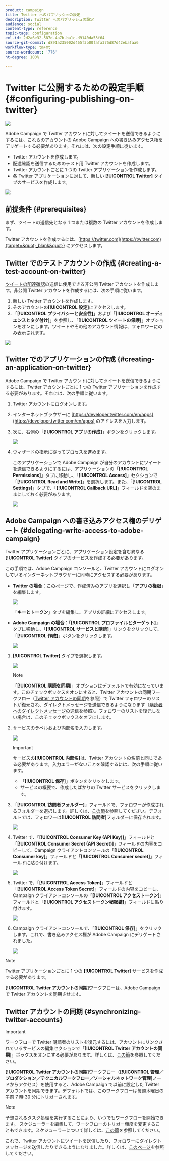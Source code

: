 ```yaml
---
product: campaign
title: Twitter へのパブリッシュの設定
description: Twitter へのパブリッシュの設定
audience: social
content-type: reference
topic-tags: configuration
exl-id: 2d2a6e32-587d-4a7b-ba1c-d9140da53f64
source-git-commit: d891a235002d465f3b00fafa375d87d42ebafaa6
workflow-type: tm+mt
source-wordcount: '776'
ht-degree: 100%

---
```


# Twitter に公開するための設定手順{#configuring-publishing-on-twitter}

![](../../assets/v7-only.svg)

Adobe Campaign で Twitter アカウントに対してツイートを送信できるようにするには、これらのアカウントの Adobe Campaign への書き込みアクセス権をデリゲートする必要があります。それには、次の設定手順に従います。

* Twitter アカウントを作成します。
* 配達確認を送信するためのテスト用 Twitter アカウントを作成します。
* Twitter アカウントごとに 1 つの Twitter アプリケーションを作成します。
* 各 Twitter アプリケーションに対して、新しい **[!UICONTROL Twitter]** タイプのサービスを作成します。

![](assets/social_diagram_twitter_service.png)

## 前提条件 {#prerequisites}

まず、ツイートの送信先となる 1 つまたは複数の Twitter アカウントを作成します。

Twitter アカウントを作成するには、[https://twitter.com](https://twitter.com){target=&quot;_blank&quot;} にアクセスします。

## Twitter でのテストアカウントの作成 {#creating-a-test-account-on-twitter}

[ツイートの配達確認](../../social/using/publishing-on-twitter.md#sending-the-proof)の送信に使用できる非公開 Twitter アカウントを作成します。非公開 Twitter アカウントを作成するには、次の手順に従います。

1. 新しい Twitter アカウントを作成します。
1. そのアカウントの&#x200B;**[!UICONTROL 設定]**&#x200B;にアクセスします。
1. 「**[!UICONTROL プライバシーと安全性]**」および「**[!UICONTROL オーディエンスとタグ付け]**」を参照し、「**[!UICONTROL ツイートの保護]**」オプションをオンにします。ツイートやその他のアカウント情報は、フォロワーにのみ表示されます。

![](assets/social_twitter_test_page.png)

## Twitter でのアプリケーションの作成 {#creating-an-application-on-twitter}

Adobe Campaign で Twitter アカウントに対してツイートを送信できるようにするには、Twitter アカウントごとに 1 つの Twitter アプリケーションを作成する必要があります。それには、次の手順に従います。

1. Twitter アカウントにログオンします。
1. インターネットブラウザーに [https://developer.twitter.com/en/apps](https://developer.twitter.com/en/apps) のアドレスを入力します。
1. 次に、右側の「**[!UICONTROL アプリの作成]**」ボタンをクリックします。

   ![](assets/social_create_twitter_app_001.png)

1. ウィザードの指示に従ってプロセスを進めます。

   このアプリケーションで Adobe Campaign が自分のアカウントにツイートを送信できるようにするには、アプリケーションの「**[!UICONTROL Permissions]**」タブに移動し、「**[!UICONTROL Access]**」セクションで「**[!UICONTROL Read and Write]**」を選択します。また、「**[!UICONTROL Settings]**」タブで、「**[!UICONTROL Callback URL]**」フィールドを空のままにしておく必要があります。

   ![](assets/social_create_twitter_app_002.png)

## Adobe Campaign への書き込みアクセス権のデリゲート {#delegating-write-access-to-adobe-campaign}

Twitter アプリケーションごとに、アプリケーション設定を含む異なる **[!UICONTROL Twitter]** タイプのサービスを作成する必要があります。

この手順では、Adobe Campaign コンソールと、Twitter アカウントにログオンしているインターネットブラウザーに同時にアクセスする必要があります。

* **Twitter の場合**：[このページ](https://developer.twitter.com/en/portal/projects-and-apps)で、作成済みのアプリを選択し「**アプリの権限**」を編集します。

   ![](assets/social_twitter_service_002.png)

   「**キーとトークン**」タブを編集し、アプリの詳細にアクセスします。

* **Adobe Campaign の場合**：「**[!UICONTROL プロファイルとターゲット]**」タブに移動し、「**[!UICONTROL サービスと購読]**」リンクをクリックして、「**[!UICONTROL 作成]**」ボタンをクリックします。

   ![](assets/social_twitter_service_007.png)

1. **[!UICONTROL Twitter]** タイプを選択します。

   ![](assets/social_twitter_service_008.png)

   >[!NOTE]
   >
   >「**[!UICONTROL 購読を同期]**」オプションはデフォルトで有効になっています。このチェックボックスをオンにすると、Twitter アカウントの同期ワークフロー（[Twitter アカウントの同期](#synchronizing-twitter-accounts)を参照）で Twitter フォロワーのリストが復元され、ダイレクトメッセージを送信できるようになります（[購読者へのダイレクトメッセージの送信](../../social/using/publishing-on-twitter.md#sending-direct-messages-to-subscribers)を参照）。フォロワーのリストを復元しない場合は、このチェックボックスをオフにします。

1. サービスのラベルおよび内部名を入力します。

   ![](assets/social_twitter_service_009.png)

   >[!IMPORTANT]
   >
   >サービスの&#x200B;**[!UICONTROL 内部名]**&#x200B;は、Twitter アカウントの名前と同じである必要があります。入力エラーがないことを確認するには、次の手順に従います。

   * 「**[!UICONTROL 保存]**」ボタンをクリックします。
   * サービスの概要で、作成したばかりの Twitter サービスをクリックします。

   <!-- * Select the **[!UICONTROL Twitter page]** tab. The Twitter account should be displayed. 
    
      ![](assets/social_twitter_service_010.png)-->

1. 「**[!UICONTROL 訪問者フォルダー]**」フィールドで、フォロワーが作成されるフォルダーを選択します。詳しくは、[この節](../../social/using/publishing-on-twitter.md#operating-principle)を参照してください。デフォルトでは、フォロワーは&#x200B;**[!UICONTROL 訪問者]**&#x200B;フォルダーに保存されます。

   ![](assets/social_twitter_service_010_b.png)

1. Twitter で、「**[!UICONTROL Consumer Key (API Key)]**」フィールドと「**[!UICONTROL Consumer Secret (API Secret)]**」フィールドの内容をコピーして、Campaign クライアントコンソールの「**[!UICONTROL Consumer key]**」フィールドと「**[!UICONTROL Consumer secret]**」フィールドに貼り付けます。

   ![](assets/social_twitter_service_012.png)

1. Twitter で、「**[!UICONTROL Access Token]**」フィールドと「**[!UICONTROL Access Token Secret]**」フィールドの内容をコピーし、Campaign クライアントコンソールの「**[!UICONTROL アクセストークン]**」フィールドと「**[!UICONTROL アクセストークン秘密鍵]**」フィールドに貼り付けます。

   ![](assets/social_twitter_service_013.png)

1. Campaign クライアントコンソールで、「**[!UICONTROL 保存]**」をクリックします。これで、書き込みアクセス権が Adobe Campaign にデリゲートされました。

   ![](assets/social_twitter_service_014.png)

>[!NOTE]
>
>Twitter アプリケーションごとに 1 つの **[!UICONTROL Twitter]** サービスを作成する必要があります。

**[!UICONTROL Twitter アカウントの同期]**&#x200B;ワークフローは、Adobe Campaign で Twitter アカウントを同期させます。

## Twitter アカウントの同期 {#synchronizing-twitter-accounts}

>[!IMPORTANT]
>
>ワークフローで Twitter 購読者のリストを復元するには、アカウントにリンクされているサービスの編集セクションで「**[!UICONTROL Twitter アカウントの同期]**」ボックスをオンにする必要があります。詳しくは、[この節](#delegating-write-access-to-adobe-campaign)を参照してください。

**[!UICONTROL Twitter アカウントの同期]**&#x200B;ワークフロー（**[!UICONTROL 管理／プロダクション／テクニカルワークフロー／ソーシャルネットワーク管理]**&#x200B;ノードからアクセス）を使用すると、Adobe Campaign で以前に設定した Twitter アカウントを同期できます。デフォルトでは、このワークフローは毎週木曜日の午前 7 時 30 分にトリガーされます。

>[!NOTE]
>
>予想されるタスク処理を実行することにより、いつでもワークフローを開始できます。 スケジューラーを編集して、ワークフローのトリガー頻度を変更することもできます。スケジューラーについて詳しくは、[この節](../../workflow/using/scheduler.md)を参照してください。

これで、Twitter アカウントにツイートを送信したり、フォロワーにダイレクトメッセージを送信したりできるようになりました。詳しくは、[このページ](../../social/using/publishing-on-twitter.md)を参照してください。
